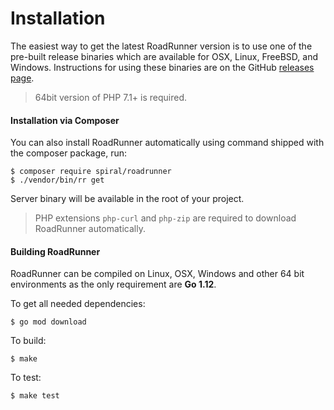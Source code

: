 # Installation
The easiest way to get the latest RoadRunner version is to use one of the pre-built release binaries which are available for
OSX, Linux, FreeBSD, and Windows. Instructions for using these binaries are on the GitHub [releases page](https://github.com/spiral/roadrunner/releases).

> 64bit version of PHP 7.1+ is required.

#### Installation via Composer
You can also install RoadRunner automatically using command shipped with the composer package, run:

```
$ composer require spiral/roadrunner
$ ./vendor/bin/rr get
```

Server binary will be available in the root of your project.

> PHP extensions `php-curl` and `php-zip` are required to download RoadRunner automatically.

#### Building RoadRunner
RoadRunner can be compiled on Linux, OSX, Windows and other 64 bit environments as the only requirement are **Go 1.12**.

To get all needed dependencies:

```
$ go mod download
```

To build:

```
$ make
```

To test:

```
$ make test
```
